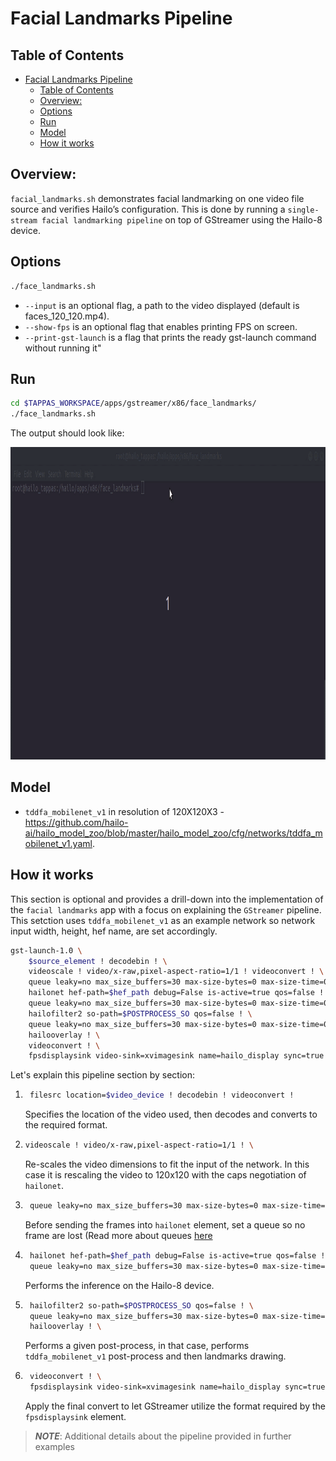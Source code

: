 # Facial Landmarks Pipeline

## Table of Contents
- [Facial Landmarks Pipeline](#facial-landmarks-pipeline)
  - [Table of Contents](#table-of-contents)
  - [Overview:](#overview)
  - [Options](#options)
  - [Run](#run)
  - [Model](#model)
  - [How it works](#how-it-works)

## Overview:
`facial_landmarks.sh` demonstrates facial landmarking on one video file source and verifies Hailo’s configuration.
 This is done by running a `single-stream facial landmarking pipeline` on top of GStreamer using the Hailo-8 device.

## Options
```sh
./face_landmarks.sh
```
* `--input` is an optional flag, a path to the video displayed (default is faces_120_120.mp4).
* `--show-fps`  is an optional flag that enables printing FPS on screen. 
* `--print-gst-launch` is a flag that prints the ready gst-launch command without running it"
## Run

```sh
cd $TAPPAS_WORKSPACE/apps/gstreamer/x86/face_landmarks/
./face_landmarks.sh 
```
The output should look like:
<div align="center">
    <img src="readme_resources/face_landmarks_pipeline.gif" width="600px" height="500px"/> 
</div>

## Model
- `tddfa_mobilenet_v1` in resolution of 120X120X3 - https://github.com/hailo-ai/hailo_model_zoo/blob/master/hailo_model_zoo/cfg/networks/tddfa_mobilenet_v1.yaml.


## How it works
This section is optional and provides a drill-down into the implementation of the `facial landmarks` app with a focus on explaining the `GStreamer` pipeline.
This setction uses `tddfa_mobilenet_v1` as an example network so network input width, height, hef name, are set accordingly.

```sh
gst-launch-1.0 \
    $source_element ! decodebin ! \
    videoscale ! video/x-raw,pixel-aspect-ratio=1/1 ! videoconvert ! \
    queue leaky=no max_size_buffers=30 max-size-bytes=0 max-size-time=0 ! \
    hailonet hef-path=$hef_path debug=False is-active=true qos=false ! \
    queue leaky=no max_size_buffers=30 max-size-bytes=0 max-size-time=0 ! \
    hailofilter2 so-path=$POSTPROCESS_SO qos=false ! \
    queue leaky=no max_size_buffers=30 max-size-bytes=0 max-size-time=0 ! \
    hailooverlay ! \
    videoconvert ! \
    fpsdisplaysink video-sink=xvimagesink name=hailo_display sync=true
```
Let's explain this pipeline section by section:
1. ```sh
    filesrc location=$video_device ! decodebin ! videoconvert !
    ```
    Specifies the location of the video used, then decodes and converts to the required format.
    
2. ```sh
   videoscale ! video/x-raw,pixel-aspect-ratio=1/1 ! \
   ```
   Re-scales the video dimensions to fit the input of the network. In this case it is rescaling the video to 120x120 with the caps negotiation of `hailonet`.

3. ```sh
    queue leaky=no max_size_buffers=30 max-size-bytes=0 max-size-time=0 ! \
    ```
    Before sending the frames into `hailonet` element, set a queue so no frame are lost (Read more about queues [here](https://gstreamer.freedesktop.org/documentation/coreelements/queue.html?gi-language=c)
4. ```sh
    hailonet hef-path=$hef_path debug=False is-active=true qos=false ! \
    queue leaky=no max_size_buffers=30 max-size-bytes=0 max-size-time=0 ! \
    ```
    Performs the inference on the Hailo-8 device.
5. ```sh
    hailofilter2 so-path=$POSTPROCESS_SO qos=false ! \
    queue leaky=no max_size_buffers=30 max-size-bytes=0 max-size-time=0 ! \
    hailooverlay ! \
    ```
    Performs a given post-process, in that case, performs `tddfa_mobilenet_v1` post-process and then landmarks drawing.
6. ```sh
    videoconvert ! \
    fpsdisplaysink video-sink=xvimagesink name=hailo_display sync=true
    ```
    Apply the final convert to let GStreamer utilize the format required by the `fpsdisplaysink` element.

> ***NOTE***: Additional details about the pipeline provided in further examples